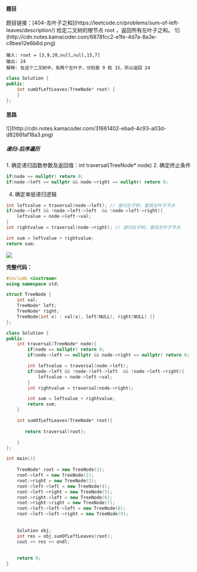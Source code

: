 <h4 id="jdO5j">题目</h4>
题目链接：[404-左叶子之和](https://leetcode.cn/problems/sum-of-left-leaves/description/)  
给定二叉树的根节点 root ，返回所有左叶子之和。  
![](http://cdn.notes.kamacoder.com/6878fcc2-e1fe-4d7a-8a3e-c9bee12e6b6d.png)

```plain
输入: root = [3,9,20,null,null,15,7] 
输出: 24 
解释: 在这个二叉树中，有两个左叶子，分别是 9 和 15，所以返回 24
```

```cpp
class Solution {
public:
    int sumOfLeftLeaves(TreeNode* root) {
    }
};
```

<h4 id="JEnb7">思路</h4>
![](http://cdn.notes.kamacoder.com/31661402-ebad-4c93-a03d-d8266faf18a3.png)

<h5 id="cCZaO">递归-后序遍历</h5>
1. 确定递归函数参数及返回值：int traversal(TreeNode* node)
2. 确定终止条件

```cpp
if(node == nullptr) return 0;
if(node->left == nullptr && node->right == nullptr) return 0;
```

4. 确定单层递归逻辑

```cpp
int leftvalue = traversal(node->left); // 递归左子树，查找左叶子节点
if(node->left && !node->left->left  && !node->left->right){
    leftvalue = node->left->val;
}
int rightvalue = traversal(node->right); // 递归右子树，查找左叶子节点

int sum = leftvalue + rightvalue;
return sum;
```

![](http://cdn.notes.kamacoder.com/aea64cb3-964b-4b7f-afec-64d8dddc3990.png)

**完整代码：**

```cpp
#include <iostream>
using namespace std;

struct TreeNode {
    int val;
    TreeNode* left;
    TreeNode* right;
    TreeNode(int x) : val(x), left(NULL), right(NULL) {}
};

class Solution {
public:
    int traversal(TreeNode* node){
        if(node == nullptr) return 0;
        if(node->left == nullptr && node->right == nullptr) return 0;

        int leftvalue = traversal(node->left);
        if(node->left && !node->left->left  && !node->left->right){
            leftvalue = node->left->val;
        }
        int rightvalue = traversal(node->right);

        int sum = leftvalue + rightvalue;
        return sum;
    }

    int sumOfLeftLeaves(TreeNode* root){
        
       return traversal(root);

    }
};

int main(){
    
    TreeNode* root = new TreeNode(1);
    root->left = new TreeNode(2);
    root->right = new TreeNode(3);
    root->left->left = new TreeNode(4);
    root->left->right = new TreeNode(5);
    root->right->left = new TreeNode(6);
    root->right->right = new TreeNode(7);
    root->left->left->left = new TreeNode(8);
    root->left->left->right = new TreeNode(9);
    
    
    Solution obj;
    int res = obj.sumOfLeftLeaves(root);
    cout << res << endl;
    
    
    return 0;
}


```

